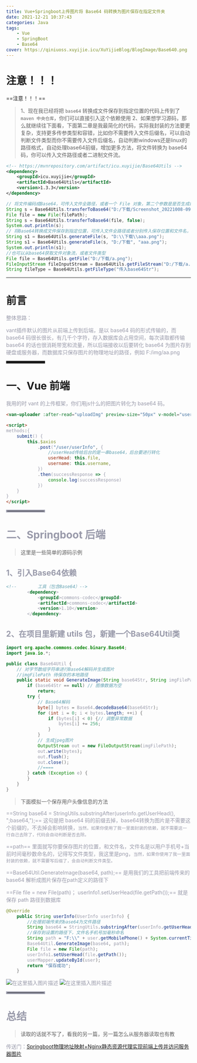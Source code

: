 ```yaml
---
title: Vue+Springboot上传图片将 Base64 码转换为图片保存在指定文件夹
date: 2021-12-21 10:37:43
categories: Java
tags: 
    - Vue
    - SpringBoot
    - Base64
cover: https://qiniuoss.xuyijie.icu/XuYijieBlog/BlogImage/Base640.png
---
```


# 注意！！！
==注意！！！==
> 1、现在我已经将把 `base64` 转换成文件保存到指定位置的代码上传到了 `maven 中央仓库`，你们可以直接引入这个依赖使用
> 2、如果想学习源码，那么就继续往下面看，下面第二章是我最简化的代码，实际我封装的方法要更复杂，支持更多传参类型和容错，比如你不需要传入文件后缀名，可以自动判断文件类型而你不需要传入文件后缀名，自动判断windows还是linux的路径格式，自动处理base64前缀，增加更多方法，将文件转换为 base64 码，你可以传入文件路径或者二进制文件流。

```xml
<!-- https://mvnrepository.com/artifact/icu.xuyijie/Base64Utils -->
<dependency>
    <groupId>icu.xuyijie</groupId>
    <artifactId>Base64Utils</artifactId>
    <version>1.3.3</version>
</dependency>
```
```java
// 将文件编码成Base64，可传入文件全路径，或者一个 File 对象，第二个参数是是否生成前缀
String s = Base64Utils.transferToBase64("D:/下载/Screenshot_20221008-090627.png", false);
File file = new File(filePath);
String s = Base64Utils.transferToBase64(file, false);
System.out.println(s);
// 将Base64转换成文件保存到指定位置，可传入文件全路径或者分别传入保存位置和文件名，路径分隔符可使用/或\
String s1 = Base64Utils.generateFile(s, "D:\\下载\\aaa.png");
String s1 = Base64Utils.generateFile(s, "D:/下载", "aaa.png");
System.out.println(s1);
//也可以从base64获取文件对象流，或者文件类型
File file = Base64Utils.getFile("D:/下载/a.png");
FileInputStream fileInputStream = Base64Utils.getFileStream("D:/下载/a.png");
String fileType = Base64Utils.getFileType("传入base64Str");
```

---

# 前言

<font color=#999AAA >整体思路：

vant插件默认的图片从前端上传到后端，是以 base64 码的形式传输的，而 base64 码很长很长，有几千个字符，存入数据库会占用空间，每次读取都传输 base64 的话也很消耗带宽和流量，所以后端接收以后要转化 base64 为图片存到硬盘或服务器，而数据库只保存图片的物理地址的路径，例如 F:/img/aa.png</font>

<hr style=" border:solid; width:100px; height:1px;" color=#000000 size=1">


# 一、Vue 前端

<font color=#999AAA >我用的时 vant 的上传框架，你们用js什么的把图片转化为 base64 码。

```html
<van-uploader :after-read="uploadImg" preview-size="50px" v-model="userHead" :max-count="1" />

<script>
methods:{
    submit() {
        this.$axios
            .post("/user/userInfo", {
                //userHead传给后台的是一串base64，后台要进行转化
                userHead: this.file,
                username: this.username,
            })
            .then(successResponse => {
                console.log(successResponse)
            })
    }
}
</script>

```

<hr style=" border:solid; width:100px; height:1px;" color=#000000 size=1">


# 二、Springboot 后端

> 这里是一些简单的源码示例

##  1、引入Base64依赖

```xml
<!--        工具（包含Base64）-->
        <dependency>
            <groupId>commons-codec</groupId>
            <artifactId>commons-codec</artifactId>
            <version>1.10</version>
        </dependency>
```



##  2、在项目里新建 utils 包，新建一个Base64Util类

```java
import org.apache.commons.codec.binary.Base64;
import java.io.*;

public class Base64Util {
    // 对字节数组字符串进行Base64解码并生成图片
    //imgFilePath 待保存的本地路径
    public static void GenerateImage(String base64Str, String imgFilePath) {
        if (base64Str == null) // 图像数据为空
            return;
        try {
            // Base64解码
            byte[] bytes = Base64.decodeBase64(base64Str);
            for (int i = 0; i < bytes.length; ++i) {
                if (bytes[i] < 0) {// 调整异常数据
                    bytes[i] += 256;
                }
            }
            // 生成jpeg图片
            OutputStream out = new FileOutputStream(imgFilePath);
            out.write(bytes);
            out.flush();
            out.close();
            //====
        } catch (Exception e) {
        }
    }
}

```


> 下面模拟一个保存用户头像信息的方法

==String base64 = StringUtils.substringAfter(userInfo.getUserHead(), ";base64,");== 这句是把 base64 码的前缀去掉，base64转换为图片是不需要这个前缀的，不去掉会影响转换，`当然，如果你使用了我一里面封装的依赖，就不需要这一行自己去除了，代码会自动判断是否去除。`


==path== 里面就写你要保存图片的位置，和文件名，文件名是以用户手机号+当前时间毫秒数命名的，记得写文件类型，我这里是png，`当然，如果你使用了我一里面封装的依赖，就不需要写后缀了，会自动判断文件类型。`

==Base64Util.GenerateImage(base64, path);== 是用我们的工具把前端传来的 base64 解析成图片保存在path定义的路径下



==File file = new File(path)；
userInfo1.setUserHead(file.getPath());== 就是保存 path 路径到数据库


```java
@Override
    public String userInfo(UserInfo userInfo) {
        //处理前端传来的base64为文件路径
        String base64 = StringUtils.substringAfter(userInfo.getUserHead(), ";base64,");
        //保存到设置的路径下，文件名手机号加毫秒命名
        String path = "F:\\" + user.getMobilePhone() + System.currentTimeMillis() + ".png";
        Base64Util.GenerateImage(base64, path);
        File file = new File(path);
        userInfo1.setUserHead(file.getPath());
        userMapper.updateById(user);
        return "保存成功";
    }
```

![在这里插入图片描述](https://qiniuoss.xuyijie.icu/XuYijieBlog/BlogImage/Base640.png)
![在这里插入图片描述](https://qiniuoss.xuyijie.icu/XuYijieBlog/BlogImage/Base641.png)


<hr style=" border:solid; width:100px; height:1px;" color=#000000 size=1">

# 总结
>读取的话就不写了，看我的另一篇，另一篇怎么从服务器读取也有教

传送门：[Springboot物理地址映射+Nginx静态资源代理实现前端上传并访问服务器图片](https://blog.csdn.net/qq_48922459/article/details/122035967?spm=1001.2014.3001.5501)
